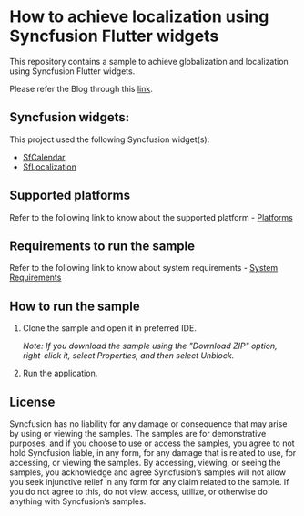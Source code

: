 # How to achieve localization using Syncfusion Flutter widgets

This repository contains a sample to achieve globalization and localization using Syncfusion Flutter widgets.

Please refer the Blog through this [link](https://www.syncfusion.com/blogs/post/globalization-localization-in-flutter).

## Syncfusion widgets:

This project used the following Syncfusion widget(s):
* [SfCalendar](https://www.syncfusion.com/flutter-widgets/flutter-calendar)
* [SfLocalization]()

## Supported platforms

Refer to the following link to know about the supported platform - [Platforms](https://help.syncfusion.com/flutter/system-requirements#supported-platforms)

## Requirements to run the sample

Refer to the following link to know about system requirements - [System Requirements](https://help.syncfusion.com/flutter/system-requirements)

## How to run the sample

1. Clone the sample and open it in preferred IDE.

   *Note: If you download the sample using the "Download ZIP" option, right-click it, select Properties, and then select Unblock.*

2. Run the application.

## License

Syncfusion has no liability for any damage or consequence that may arise by using or viewing the samples. The samples are for demonstrative purposes, and if you choose to use or access the samples, you agree to not hold Syncfusion liable, in any form, for any damage that is related to use, for accessing, or viewing the samples. By accessing, viewing, or seeing the samples, you acknowledge and agree Syncfusion’s samples will not allow you seek injunctive relief in any form for any claim related to the sample. If you do not agree to this, do not view, access, utilize, or otherwise do anything with Syncfusion’s samples.
